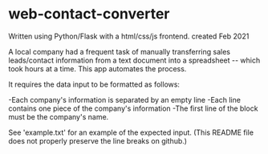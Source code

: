 # web-contact-converter
Written using Python/Flask with a html/css/js frontend.
created Feb 2021

A local company had a frequent task of manually transferring sales leads/contact information from a text document into a spreadsheet -- which took hours at a time. This app automates the process.

It requires the data input to be formatted as follows:

-Each company's information is separated by an empty line
-Each line contains one piece of the company's information
-The first line of the block must be the company's name.

See 'example.txt' for an example of the expected input. (This README file does not properly preserve the line breaks on github.)
